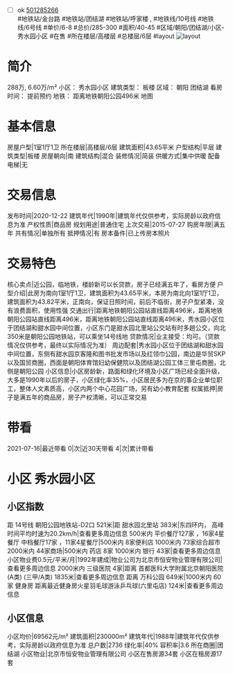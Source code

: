- [ ] ok [501285266](https://bj.5i5j.com/ershoufang/501285266.html)  
 #地铁站/金台路 #地铁站/团结湖 #地铁站/呼家楼 ,  #地铁线/10号线 #地铁线/6号线
#单价/6-8 #总价/285-300 #面积/40-45   #区域/朝阳/团结湖/小区-秀水园小区 #在售 #所在楼层/高楼层 #总楼层/6层 #layout 
![layout](http://image2a.5i5j.com/bdir/layout/544126.jpg_P5.jpg) 
# 简介 
 288万,  6.60万/m² 
小区： 秀水园小区
建筑类型： 板楼
区域： 朝阳 团结湖
看房时间： 提前预约
地铁： 距离地铁朝阳公园496米 地图
# 基本信息 
 房屋户型|1室1厅1卫
所在楼层|高楼层/6层
建筑面积|43.65平米
户型结构|平层
建筑类型|板楼
房屋朝向|南
建筑结构|混合
装修情况|简装
供暖方式|集中供暖
配备电梯|无
# 交易信息 
 发布时间|2020-12-22
建筑年代|1990年|建筑年代仅供参考，实际房龄以政府信息为准
产权性质|商品房
规划用途|普通住宅
上次交易|2015-07-27
购房年限|满五年
共有情况|单独所有
抵押情况|有
房本备件|已上传房本照片
# 交易特色 
 核心卖点|近公园，临地铁，楼龄新可以长贷款，房子已经满五年了，看房方便
户型介绍|此房为南向1室1厅1卫，建筑面积为43.65平米，本房为南北向1室1厅1卫，建筑面积为43.82平米，正南向，保证日照时间，前后不临街，房子户型紧凑，没有浪费面积，使用性强
交通出行|距离地铁朝阳公园站直线距离496米，距离地铁朝阳公园站直线距离496米，距离地铁朝阳公园站直线距离496米，秀水园小区位于团结湖和甜水园中间位置，小区东门是甜水园北里站公交站有时多趟公交，向北350米是朝阳公园地铁站，可以乘坐14号线地
贷款情况|业主接受：均可。（贷款情况仅供参考，最终以实际情况为准）
周边配套|秀水园小区位于团结湖和甜水园中间位置，东侧有甜水园京客隆和图书批发市场以及红领巾公园，南边是华贸SKP以及国贸商圈，西面是朝阳体育馆妇幼保健院以及团结湖公园工体三里屯商圈，北侧是朝阳公园
小区信息|小区房龄新，路面和绿化环境及小区广场已经全面升级，大多是1990年以后的房子，小区绿化率35%，小区居民多为在京的事企业单位职工，整体人文素质高，小区内两个中心花园广场，另有幼小教育配套
权属抵押|房子是满五年的商品房，房子产权清晰，可以正常交易
# 带看 
 2021-07-16|最近带看	 0|次|近30天带看	 4|次|累计带看
# 小区 秀水园小区
## 小区指数 
 距 14号线 朝阳公园地铁站-D2口 521米|距 甜水园北里站 383米|东四环内， 高峰时间平均时速为20.2km/h|查看更多周边信息
500米内 平价餐厅127家 ，16家4星餐厅
中档餐厅17家 ，11家4星餐厅|500米内 8家便利店
1000米内 73家综合超市
2000米内 44家商场|500米内 药店 8家
1000米内 银行 43家|查看更多周边信息
小区物业费0.5元/平米/月|1992年建成|物业公司为北京市恒安物业管理有限公司|查看更多周边信息
2000米内 三级医院 4家|距离 首都医科大学附属北京朝阳医院(A类) (三甲/A类) 1835米|查看更多周边信息
距离 万科公园 649米|1000米内 60家 健身房
距离最近健身房火星羽毛球游泳乒乓球(六里屯店) 124米|查看更多周边信息
## 小区信息 
 小区均价|69562元/m²
建筑面积|230000m²
建筑年代|1988年|建筑年代仅供参考，实际房龄以政府信息为准
总户数|2736
绿化率|40%
容积率|3.6
所在商圈|团结湖
小区物业|北京市恒安物业管理有限公司
小区在售房源34套
小区在租房源17套

